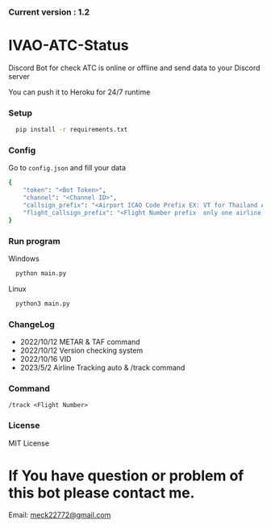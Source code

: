 <!--# 🛑BOT NOT WORK NOW!! I'LL FIX IT ASAP.🛑
<hr>-->
### Current version : 1.2

# IVAO-ATC-Status
Discord Bot for check ATC is online or offline and send data to your Discord server

You can push it to Heroku for 24/7 runtime

### Setup
```bash
  pip install -r requirements.txt
```
### Config 
Go to <code>config.json</code> and fill your data
```bash
{
    "token": "<Bot Token>",
    "channel": "<Channel ID>",
    "callsign_prefix": "<Airport ICAO Code Prefix EX: VT for Thailand Airport>",
    "flight_callsign_prefix": "<Flight Number prefix  only one airline EX: DHL>"
}
```

### Run program
Windows
```bash
  python main.py
```

Linux
```bash
  python3 main.py
```

### ChangeLog
- 2022/10/12 METAR & TAF command
- 2022/10/12 Version checking system
- 2022/10/16 VID
- 2023/5/2   Airline Tracking auto & /track command

### Command
```
/track <Flight Number>
```


### License
MIT License

# If You have question or problem of this bot please contact me.
Email: meck22772@gmail.com
